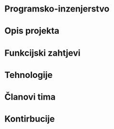 # Programsko-inzenjerstvo
# Opis projekta
# Funkcijski zahtjevi
# Tehnologije
# Članovi tima
# Kontirbucije

